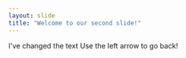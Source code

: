 ```yaml
---
layout: slide
title: "Welcome to our second slide!"
---
```

I've changed the text
Use the left arrow to go back!
